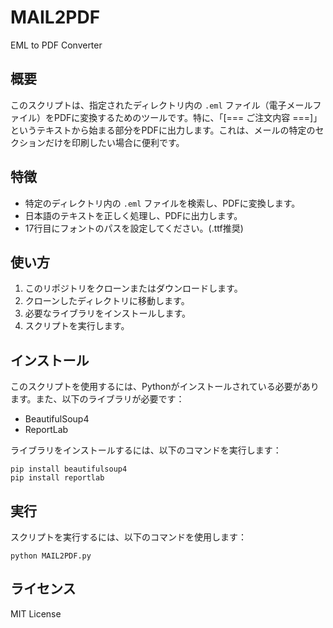 # MAIL2PDF
EML to PDF Converter

## 概要
このスクリプトは、指定されたディレクトリ内の `.eml` ファイル（電子メールファイル）をPDFに変換するためのツールです。特に、「[=== ご注文内容 ===]」というテキストから始まる部分をPDFに出力します。これは、メールの特定のセクションだけを印刷したい場合に便利です。

## 特徴
- 特定のディレクトリ内の `.eml` ファイルを検索し、PDFに変換します。
- 日本語のテキストを正しく処理し、PDFに出力します。
- 17行目にフォントのパスを設定してください。(.ttf推奨)

## 使い方
1. このリポジトリをクローンまたはダウンロードします。
2. クローンしたディレクトリに移動します。
3. 必要なライブラリをインストールします。
4. スクリプトを実行します。

## インストール
このスクリプトを使用するには、Pythonがインストールされている必要があります。また、以下のライブラリが必要です：
- BeautifulSoup4
- ReportLab

ライブラリをインストールするには、以下のコマンドを実行します：

```
pip install beautifulsoup4
pip install reportlab
```

## 実行
スクリプトを実行するには、以下のコマンドを使用します：

```
python MAIL2PDF.py
```

## ライセンス
MIT License
